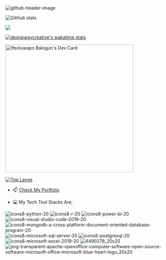 ![github-header-image](https://user-images.githubusercontent.com/83256563/157996773-3d2c6747-a57f-4e49-abfb-8da013f33a7a.png)

<!--
**Designegycreatives/Designegycreatives** is a ✨ _special_ ✨ repository because its `README.md` (this file) appears on your GitHub profile.
-->



![GitHub stats](https://github-readme-stats.vercel.app/api?username=designegycreatives&show_icons=true&hide=contribs,prs,issues,stars&theme=github_dark) 

 
 ![](https://komarev.com/ghpvc/?username=Designegycreatives&color=grey&style=&style=for-the-badge)
 

 [![designegycreative's wakatime stats](https://github-readme-stats.vercel.app/api/wakatime?username=designegycreatives)](https://github.com/designegycreatives/designegycreatives)













<a href="https://app.daily.dev/AnuoluwapoDS"><img src="https://api.daily.dev/devcards/66b121ec97104ebbb943101ab5fa2fda.png?r=ftp" width="400" alt="Ifeoluwapo Balogun's Dev Card"/></a>



[![Top Langs](https://github-readme-stats.vercel.app/api/top-langs/?username=designegycreatives&langs_count=8)](https://github.com/designegycreatives/designegycreatives)





 
- 📫 [Check My Portfolio](https://bit.ly/AnuoluwapoDS) 

 



 

- :computer: My Tech Tool Stacks Are;

 ![icons8-python-20](https://user-images.githubusercontent.com/83256563/158031165-303779bd-ed45-4ad0-a4b5-26a4f06d13f2.png) ![icons8-r-20](https://user-images.githubusercontent.com/83256563/158031114-b612b4a3-11c0-44f6-97c6-f144394e41c9.png) ![icons8-power-bi-20](https://user-images.githubusercontent.com/83256563/158031212-26885568-9ba9-4592-b79e-ea5c2f14308a.png) ![icons8-visual-studio-code-2019-20](https://user-images.githubusercontent.com/83256563/158031302-fe2ab413-9583-461e-b7a7-fd39a859a158.png)  ![icons8-mongodb-a-cross-platform-document-oriented-database-program-20](https://user-images.githubusercontent.com/83256563/158031410-c4db67ab-11f8-4f6b-834e-64d4d881b728.png)  ![icons8-microsoft-sql-server-20](https://user-images.githubusercontent.com/83256563/158031428-f3593de3-a07d-43e5-8d6c-103e2d88e86a.png) ![icons8-postgresql-20](https://user-images.githubusercontent.com/83256563/158031474-a60c7856-3736-4721-82ec-e5c773cb8c9a.png) ![icons8-microsoft-excel-2019-20](https://user-images.githubusercontent.com/83256563/158031519-18b957cb-cc81-428a-80ba-f4592a1e84ec.png) ![4490278_20x20](https://user-images.githubusercontent.com/83256563/158031735-84e44ea2-a9e5-478e-ae37-d11ff540bf42.png) ![png-transparent-apache-openoffice-computer-software-open-source-software-microsoft-office-microsoft-blue-heart-logo_20x20](https://user-images.githubusercontent.com/83256563/158031969-d6ff3a17-1da3-4e2a-978b-c87723c72871.png)

